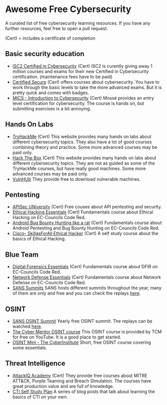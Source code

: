 # Awesome Free Cybersecurity
A curated list of free cybersecurity learning resources.
If you have any further resources, feel free to open a pull request.

(Cert) = includes a certificate of completion

## Basic security education
- [ISC2 Certified in Cybersecurity](https://www.isc2.org/Landing/1MCC) (Cert) ISC2 is curently giving away 1 million courses and exams for their new Certified in Cybersecurity certification. (maintenance fees have to be paid)
- [Certified Secure](https://www.certifiedsecure.com/) (Cert) offers courses about cybersecurity. You have to work through the basic levels to take the more advanced exams. But it is pretty quick and comes with badges.
- [MICS - Introduction to Cybersecurity](https://www.mosse-institute.com/certifications/mics-introduction-to-cyber-security.html) (Cert) Mossé provides an entry level certification for cybersecurity. The course is hands on, but submitting exercises is a bit annoying.

## Hands On Labs
- [TryHackMe](https://tryhackme.com/) (Cert) This website provides many hands on labs about different cybersecurity topics. They also have a lot of good courses combining theory and practice. Some more advanced courses may be paid only.
- [Hack The Box](https://www.hackthebox.com/) (Cert) This website provides many hands on labs about different cybersecurity topics. They are not as guided as some of the TryHackMe courses, but have really good machines. Some more advanced courses may be paid only.
- [VulnHUb](https://www.vulnhub.com/) They provide free to download vulnerable machines.

## Pentesting
- [APISec UNiversity](https://www.apisecuniversity.com/) (Cert) Free couses about API pentesting and security.
- [Ethical Hacking Essentials](https://codered.eccouncil.org/course/ethical-hacking-essentials?logged=false) (Cert) Fundamentals course about Ethical Hacking on EC-Councils Code Red.
- [Android Bug Bounty Hunting like a rat](https://codered.eccouncil.org/course/android-bug-bounty-hunting-hunt-like-a-rat?logged=false) (Cert) Fundamentals course about Android Pentesting and Bug Bounty Hunting on EC-Councils Code Red.
- [Cisco- SkillasForAll Ethical Hacker](https://skillsforall.com/course/ethical-hacker?courseLang=en-US) (Cert) A self study course about the basics of Ethical Hacking.

## Blue Team
- [Digital Forensics Essentials](https://codered.eccouncil.org/course/digital-forensics-essentials?logged=false) (Cert) Fundamentals course about DFIR on EC-Councils Code Red.
- [Network Defense Essentials](https://codered.eccouncil.org/course/network-defense-essentials?logged=false) (Cert) Fundamentals course about Network Defense on EC-Councils Code Red.
- [SANS Summits](https://www.sans.org/cyber-security-training-events/) SANS hosts different summits throughout the year, many of them are only and free and you can check the replays [here](https://www.youtube.com/@SANSCyberDefense/playlists).

## OSINT
- [SANS OSINT Summit](https://www.sans.org/cyber-security-training-events/osint-summit-2023/) Yearly free OSINT summit. The replays can be watched [here](https://www.youtube.com/@SANSCyberDefense/playlists).
- [The Cyber Mentor OSINT course](https://www.youtube.com/watch?v=qwA6MmbeGNo&pp=ygUWb3NpbnQgdGhlIGN5YmVyIG1lbnRvcg%3D%3D) This OSINT course is provided by TCM for free on YouTube. It is a good place to get started.
- [OSINT Mini - The CyberInstitute](https://courses.thecyberinst.org/courses/osintmini) Short, free OSINT course covering some essentials.
  
## Threat Intelligence
- [AttackIQ Academy](https://academy.attackiq.com/) (Cert) They provide free courses about MITRE ATT&CK, Purple Teaming and Breach SImulation. The courses have great production value and are full of knowledge.
- [CTI Self Study Plan](https://medium.com/katies-five-cents/a-cyber-threat-intelligence-self-study-plan-part-1-968b5a8daf9a) A series of blog posts that talk about learning the basics of CTI on your own.
